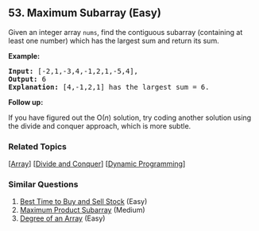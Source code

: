 <!--|This file generated by command(leetcode description); DO NOT EDIT.    |-->
<!--+----------------------------------------------------------------------+-->
<!--|@author    Openset <openset.wang@gmail.com>                           |-->
<!--|@link      https://github.com/openset                                 |-->
<!--|@home      https://github.com/openset/leetcode                        |-->
<!--+----------------------------------------------------------------------+-->

## 53. Maximum Subarray (Easy)

<p>Given an integer array <code>nums</code>, find the contiguous subarray&nbsp;(containing at least one number) which has the largest sum and return its sum.</p>

<p><strong>Example:</strong></p>

<pre>
<strong>Input:</strong> [-2,1,-3,4,-1,2,1,-5,4],
<strong>Output:</strong> 6
<strong>Explanation:</strong>&nbsp;[4,-1,2,1] has the largest sum = 6.
</pre>

<p><strong>Follow up:</strong></p>

<p>If you have figured out the O(<em>n</em>) solution, try coding another solution using the divide and conquer approach, which is more subtle.</p>


### Related Topics
[[Array](https://github.com/openset/leetcode/tree/master/tag/array/README.md)]
[[Divide and Conquer](https://github.com/openset/leetcode/tree/master/tag/divide-and-conquer/README.md)]
[[Dynamic Programming](https://github.com/openset/leetcode/tree/master/tag/dynamic-programming/README.md)]

### Similar Questions
  1. [Best Time to Buy and Sell Stock](https://github.com/openset/leetcode/tree/master/problems/best-time-to-buy-and-sell-stock) (Easy)
  1. [Maximum Product Subarray](https://github.com/openset/leetcode/tree/master/problems/maximum-product-subarray) (Medium)
  1. [Degree of an Array](https://github.com/openset/leetcode/tree/master/problems/degree-of-an-array) (Easy)
